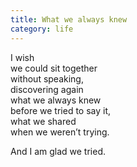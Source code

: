 ```yaml
---
title: What we always knew
category: life
---
```


I wish   
we could sit together   
without speaking,  
discovering again  
what we always knew  
before we tried to say it,  
what we shared  
when we weren’t trying.  
  
And I am glad we tried.  
